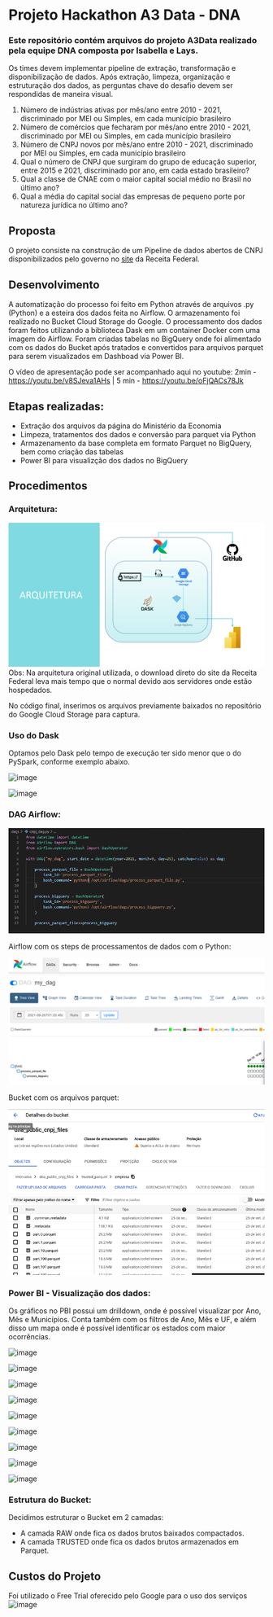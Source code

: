 # Projeto Hackathon A3 Data - DNA

### Este repositório contém arquivos do projeto A3Data realizado pela equipe DNA composta por Isabella e Lays.

Os times devem implementar pipeline de extração, transformação e disponibilização de dados. Após extração, limpeza, organização e estruturação dos dados, as perguntas chave do desafio devem ser respondidas de maneira visual.

1. Número de indústrias ativas por mês/ano entre 2010 - 2021, discriminado por MEI 
ou Simples, em cada município brasileiro
2. Número de comércios que fecharam por mês/ano entre 2010 - 2021, discriminado 
por MEI ou Simples, em cada município brasileiro
3. Número de CNPJ novos por mês/ano entre 2010 - 2021, discriminado por MEI ou 
Simples, em cada município brasileiro
4. Qual o número de CNPJ que surgiram do grupo de educação superior, entre 2015 
e 2021, discriminado por ano, em cada estado brasileiro?
5. Qual a classe de CNAE com o maior capital social médio no Brasil no último ano?
6. Qual a média do capital social das empresas de pequeno porte por natureza 
jurídica no último ano?

## Proposta
O projeto consiste na construção de um Pipeline de dados abertos de CNPJ disponibilizados pelo governo no [site](https://www.gov.br/receitafederal/pt-br/assuntos/orientacao-tributaria/cadastros/consultas/dados-publicos-cnpj) da Receita Federal.


## Desenvolvimento
A automatização do processo foi feito em Python através de arquivos .py (Python) e a esteira dos dados feita no Airflow. O armazenamento foi realizado no Bucket Cloud Storage do Google. O processamento dos dados foram feitos utilizando a biblioteca Dask em um container Docker com uma imagem do Airflow. Foram criadas tabelas no BigQuery onde foi alimentado com os dados do Bucket após tratados e convertidos para arquivos parquet para serem visualizados em Dashboad via Power BI.

O vídeo de apresentação pode ser acompanhado aqui no youtube: 2min - https://youtu.be/v8SJeva1AHs | 5 min - https://youtu.be/oFjQACs78Jk

## Etapas realizadas:
- Extração dos arquivos da página do Ministério da Economia
- Limpeza, tratamentos dos dados e conversão para parquet via Python
- Armazenamento da base completa em formato Parquet no BigQuery, bem como criação das tabelas
- Power BI para visualizção dos dados no BigQuery

## Procedimentos

### Arquitetura:

![](images/MicrosoftTeams-image.png)
Obs: Na arquitetura original utilizada, o download direto do site da Receita Federal leva mais tempo que o normal devido aos servidores onde estão hospedados.

No código final, inserimos os arquivos previamente baixados no repositório do Google Cloud Storage para captura.


### Uso do Dask
Optamos pelo Dask pelo tempo de execução ter sido menor que o do PySpark, conforme exemplo abaixo.

![image](https://user-images.githubusercontent.com/35038689/134814825-4df3009f-ad76-4028-aef9-7e63b4c2a7ce.png)

![image](https://user-images.githubusercontent.com/35038689/134814812-6f29f267-e747-46a6-9bf8-5d9fe76d7d52.png)


### DAG Airflow:

![](images/dag.PNG)


Airflow com os steps de processamentos de dados com o Python:

![](images/airflow.PNG)

Bucket com os arquivos parquet:

![](images/dados-salvos-formato-parquet.PNG)


### Power BI - Visualização dos dados:
Os gráficos no PBI possui um drilldown, onde é possível visualizar por Ano, Mês e Municípios.
Conta também com os filtros de Ano, Mês e UF, e além disso um mapa onde é possível identificar os estados com maior ocorrências.

![image](https://user-images.githubusercontent.com/35038689/134792038-f09de045-d064-4964-95d7-3861b96da3b5.png)

![image](https://user-images.githubusercontent.com/35038689/134792056-bafcd6a6-ff83-4280-aaf2-e9cdf4efd119.png)

![image](https://user-images.githubusercontent.com/35038689/134810431-2e0e7075-875f-4e93-93f6-de351e01a6e1.png)

![image](https://user-images.githubusercontent.com/35038689/134810953-4dc94b1c-aeed-4572-b32c-703eaa3c5dd7.png)

![image](https://user-images.githubusercontent.com/35038689/134810862-6ae4c999-7ae3-4403-87df-026c14ea9c9d.png)

![image](https://user-images.githubusercontent.com/35038689/134810877-a209078f-bfc3-49ee-b9f7-2278c1c43702.png)

![image](https://user-images.githubusercontent.com/35038689/134811029-136712eb-d2c2-4bbc-b3ea-60f91e2c91b8.png)

![image](https://user-images.githubusercontent.com/35038689/134792305-f762ae7f-f13a-41c1-a97a-4cf8e10580fb.png)

![image](https://user-images.githubusercontent.com/35038689/134792318-a9eadabd-de71-47c5-a050-5abf09d3ed40.png)
    

### Estrutura do Bucket:

Decidimos estruturar o Bucket em 2 camadas:

- A camada RAW onde fica os dados brutos baixados compactados.
- A camada TRUSTED onde fica os dados brutos armazenados em Parquet.

## Custos do Projeto
Foi utilizado o Free Trial oferecido pelo Google para o uso dos serviços
![image](https://user-images.githubusercontent.com/35038689/134792466-bac80a07-e194-4bcd-898c-4d30311276e0.png)
